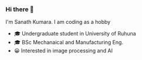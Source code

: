 ### Hi there 👋
I'm Sanath Kumara. I am coding as a hobby 

- 🎓 Undergraduate student in University of Ruhuna
- 🎓 BSc Mechanaical and Manufacturing Eng.
- 😀 Interested in image processing and AI

<!--
**SanathKumaraEng/SanathKumaraEng** is a ✨ _special_ ✨ repository because its `README.md` (this file) appears on your GitHub profile.

Here are some ideas to get you started:

- 🔭 I’m currently working on ...
- 🌱 I’m currently learning ...
- 👯 I’m looking to collaborate on ...
- 🤔 I’m looking for help with ...
- 💬 Ask me about ...
- 📫 How to reach me: ...
- 😄 Pronouns: ...
- ⚡ Fun fact: ...
-->
